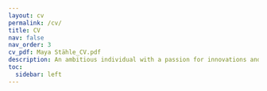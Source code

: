 ```yaml
---
layout: cv
permalink: /cv/
title: CV
nav: false
nav_order: 3
cv_pdf: Maya Stähle_CV.pdf
description: An ambitious individual with a passion for innovations and technology, who likes working with people on projects that matter.
toc:
  sidebar: left
---
```

